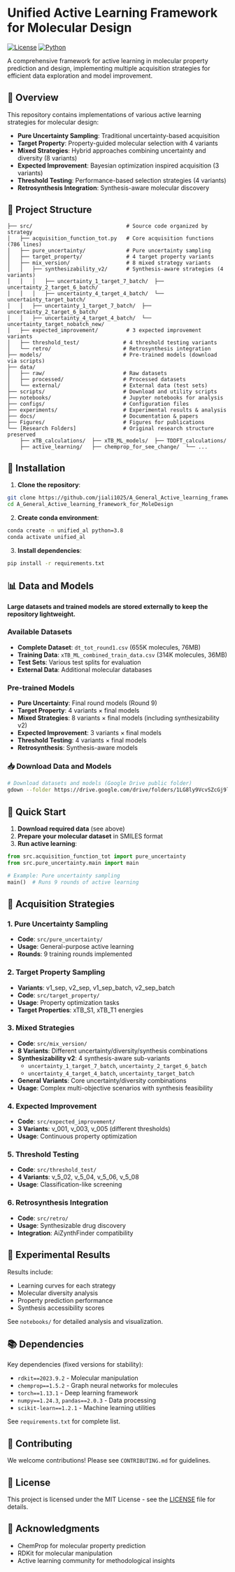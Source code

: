 # Unified Active Learning Framework for Molecular Design

[![License](https://img.shields.io/badge/license-MIT-blue.svg)](LICENSE)
[![Python](https://img.shields.io/badge/python-3.8+-green.svg)](https://python.org)

A comprehensive framework for active learning in molecular property prediction and design, implementing multiple acquisition strategies for efficient data exploration and model improvement.

## 🚀 Overview

This repository contains implementations of various active learning strategies for molecular design:

- **Pure Uncertainty Sampling**: Traditional uncertainty-based acquisition
- **Target Property**: Property-guided molecular selection with 4 variants
- **Mixed Strategies**: Hybrid approaches combining uncertainty and diversity (8 variants)
- **Expected Improvement**: Bayesian optimization inspired acquisition (3 variants)
- **Threshold Testing**: Performance-based selection strategies (4 variants)
- **Retrosynthesis Integration**: Synthesis-aware molecular discovery

## 📁 Project Structure

```
├── src/                              # Source code organized by strategy
│   ├── acquisition_function_tot.py   # Core acquisition functions (786 lines)
│   ├── pure_uncertainty/             # Pure uncertainty sampling
│   ├── target_property/              # 4 target property variants
│   ├── mix_version/                  # 8 mixed strategy variants
│   │   ├── synthesizability_v2/      # Synthesis-aware strategies (4 variants)
│   │   │   ├── uncertainty_1_target_7_batch/  ├── uncertainty_2_target_6_batch/
│   │   │   ├── uncertainty_4_target_4_batch/  └── uncertainty_target_batch/
│   │   ├── uncertainty_1_target_7_batch/  ├── uncertainty_2_target_6_batch/
│   │   ├── uncertainty_4_target_4_batch/  └── uncertainty_target_nobatch_new/
│   ├── expected_improvement/         # 3 expected improvement variants
│   ├── threshold_test/              # 4 threshold testing variants
│   └── retro/                       # Retrosynthesis integration
├── models/                          # Pre-trained models (download via scripts)
├── data/
│   ├── raw/                         # Raw datasets
│   ├── processed/                   # Processed datasets
│   └── external/                    # External data (test sets)
├── scripts/                         # Download and utility scripts
├── notebooks/                       # Jupyter notebooks for analysis
├── configs/                         # Configuration files
├── experiments/                     # Experimental results & analysis
├── docs/                            # Documentation & papers
├── Figures/                         # Figures for publications
└── [Research Folders]               # Original research structure preserved
    ├── xTB_calculations/  ├── xTB_ML_models/  ├── TDDFT_calculations/
    ├── active_learning/   ├── chemprop_for_see_change/  └── ...
```

## 🔧 Installation

1. **Clone the repository**:
```bash
git clone https://github.com/jiali1025/A_General_Active_learning_framework_for_MoleDesign.git
cd A_General_Active_learning_framework_for_MoleDesign
```

2. **Create conda environment**:
```bash
conda create -n unified_al python=3.8
conda activate unified_al
```

3. **Install dependencies**:
```bash
pip install -r requirements.txt
```

## 📊 Data and Models

**Large datasets and trained models are stored externally to keep the repository lightweight.**

### Available Datasets
- **Complete Dataset**: `dt_tot_round1.csv` (655K molecules, 76MB)
- **Training Data**: `xTB_ML_combined_train_data.csv` (314K molecules, 36MB)  
- **Test Sets**: Various test splits for evaluation
- **External Data**: Additional molecular databases

### Pre-trained Models
- **Pure Uncertainty**: Final round models (Round 9)
- **Target Property**: 4 variants × final models
- **Mixed Strategies**: 8 variants × final models (including synthesizability v2)  
- **Expected Improvement**: 3 variants × final models
- **Threshold Testing**: 4 variants × final models
- **Retrosynthesis**: Synthesis-aware models

### 📥 Download Data and Models

```bash
# Download datasets and models (Google Drive public folder)
gdown --folder https://drive.google.com/drive/folders/1LG8ly9VcvSZcGj9lQ6Z-wVzkhSarclat

```

## 🎯 Quick Start

1. **Download required data** (see above)
2. **Prepare your molecular dataset** in SMILES format
3. **Run active learning**:

```python
from src.acquisition_function_tot import pure_uncertainty
from src.pure_uncertainty.main import main

# Example: Pure uncertainty sampling
main()  # Runs 9 rounds of active learning
```

## 📖 Acquisition Strategies

### 1. Pure Uncertainty Sampling
- **Code**: `src/pure_uncertainty/`
- **Usage**: General-purpose active learning
- **Rounds**: 9 training rounds implemented

### 2. Target Property Sampling
- **Variants**: v1_sep, v2_sep, v1_sep_batch, v2_sep_batch
- **Code**: `src/target_property/`  
- **Usage**: Property optimization tasks
- **Target Properties**: xTB_S1, xTB_T1 energies

### 3. Mixed Strategies
- **Code**: `src/mix_version/`
- **8 Variants**: Different uncertainty/diversity/synthesis combinations
- **Synthesizability v2**: 4 synthesis-aware sub-variants
  - `uncertainty_1_target_7_batch`, `uncertainty_2_target_6_batch`
  - `uncertainty_4_target_4_batch`, `uncertainty_target_batch`
- **General Variants**: Core uncertainty/diversity combinations
- **Usage**: Complex multi-objective scenarios with synthesis feasibility

### 4. Expected Improvement  
- **Code**: `src/expected_improvement/`
- **3 Variants**: v_001, v_003, v_005 (different thresholds)
- **Usage**: Continuous property optimization

### 5. Threshold Testing
- **Code**: `src/threshold_test/`
- **4 Variants**: v_5_02, v_5_04, v_5_06, v_5_08
- **Usage**: Classification-like screening

### 6. Retrosynthesis Integration
- **Code**: `src/retro/`
- **Usage**: Synthesizable drug discovery
- **Integration**: AiZynthFinder compatibility

## 🧪 Experimental Results

Results include:
- Learning curves for each strategy
- Molecular diversity analysis
- Property prediction performance  
- Synthesis accessibility scores

See `notebooks/` for detailed analysis and visualization.

## 📚 Dependencies

Key dependencies (fixed versions for stability):
- `rdkit==2023.9.2` - Molecular manipulation
- `chemprop==1.5.2` - Graph neural networks for molecules  
- `torch==1.13.1` - Deep learning framework
- `numpy==1.24.3`, `pandas==2.0.3` - Data processing
- `scikit-learn==1.2.1` - Machine learning utilities

See `requirements.txt` for complete list.

## 🤝 Contributing

We welcome contributions! Please see `CONTRIBUTING.md` for guidelines.

## 📄 License

This project is licensed under the MIT License - see the [LICENSE](LICENSE) file for details.

## 🙏 Acknowledgments

- ChemProp for molecular property prediction
- RDKit for molecular manipulation  
- Active learning community for methodological insights
